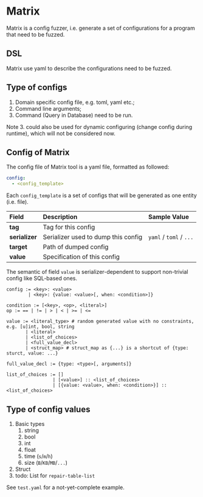 # Matrix

Matrix is a config fuzzer, i.e. generate a set of configurations for a program that need to be fuzzed.

## DSL

Matrix use yaml to describe the configurations need to be fuzzed.

## Type of configs
1. Domain specific config file, e.g. toml, yaml etc.;
2. Command line arguments;
3. Command (Query in Database) need to be run.

Note 3. could also be used for dynamic configuring (change config during runtime),
which will not be considered now.

## Config of Matrix
The config file of Matrix tool is a yaml file, formatted as followed:
```yaml
config:
  - <config_template>
```

Each `config_template` is a set of configs that will be generated as one entity (i.e. file).

| Field | Description | Sample Value |
|:------|:------------------|:--------------|
| **tag** | Tag for this config |
| **serializer** | Serializer used to dump this config | `yaml` / `toml` / `...` |
| **target** | Path of dumped config |
| **value** | Specification of this config |

The semantic of field `value` is serializer-dependent
 to support non-trivial config like SQL-based ones.

```
config := <key>: <value>
        | <key>: {value: <value>[, when: <condition>]}

condition := [<key>, <op>, <literal>]
op := == | != | > | < | >= | <=

value := <literal_type> # random generated value with no constraints, e.g. [u]int, bool, string
       | <literal>
       | <list_of_choices>
       | <full_value_decl>
       | <struct_map> # struct_map as {...} is a shortcut of {type: sturct, value: ...}

full_value_decl := {type: <type>[, arguments]}

list_of_choices := []
                 | [<value>] :: <list_of_choices>
                 | [{value: <value>, when: <condition>}] :: <list_of_choices>
```

## Type of config values
1. Basic types
   1. string
   2. bool
   3. int
   4. float
   5. time (`s`/`m`/`h`)
   6. size (`B`/`KB`/`MB`/`...`)
2. Struct
3. todo: List for `repair-table-list`

See `test.yaml` for a not-yet-complete example.